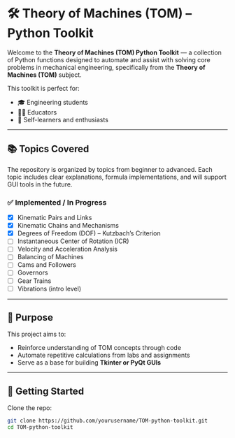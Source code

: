 # 🛠️ Theory of Machines (TOM) – Python Toolkit

Welcome to the **Theory of Machines (TOM) Python Toolkit** — a collection of Python functions designed to automate and assist with solving core problems in mechanical engineering, specifically from the **Theory of Machines (TOM)** subject.

This toolkit is perfect for:
- 🎓 Engineering students
- 👨‍🏫 Educators
- 🧠 Self-learners and enthusiasts

---

## 📚 Topics Covered

The repository is organized by topics from beginner to advanced. Each topic includes clear explanations, formula implementations, and will support GUI tools in the future.

### ✅ Implemented / In Progress

- [x] Kinematic Pairs and Links
- [x] Kinematic Chains and Mechanisms
- [x] Degrees of Freedom (DOF) – Kutzbach’s Criterion
- [ ] Instantaneous Center of Rotation (ICR)
- [ ] Velocity and Acceleration Analysis
- [ ] Balancing of Machines
- [ ] Cams and Followers
- [ ] Governors
- [ ] Gear Trains
- [ ] Vibrations (intro level)

---

## 🎯 Purpose

This project aims to:
- Reinforce understanding of TOM concepts through code
- Automate repetitive calculations from labs and assignments
- Serve as a base for building **Tkinter or PyQt GUIs**

---


## 🚀 Getting Started

Clone the repo:

```bash
git clone https://github.com/yourusername/TOM-python-toolkit.git
cd TOM-python-toolkit
